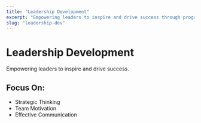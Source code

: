 ```yaml
---
title: "Leadership Development"
excerpt: "Empowering leaders to inspire and drive success through programs focused on strategic thinking, team motivation, and effective communication."
slug: "leadership-dev"
---
```

# Leadership Development

Empowering leaders to inspire and drive success.

## Focus On:
- Strategic Thinking
- Team Motivation
- Effective Communication 